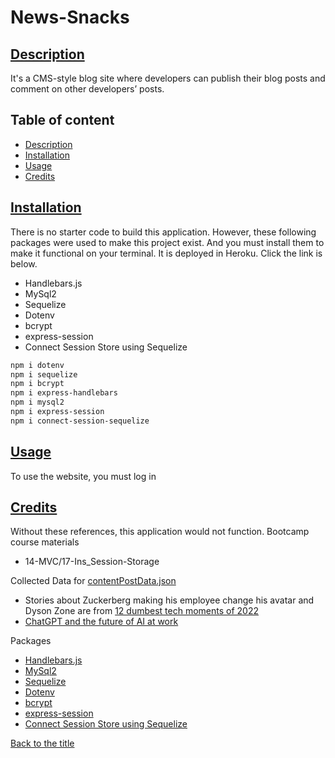 # News-Snacks

## [Description](#table-of-content)
It's a CMS-style blog site where developers can publish their blog posts and comment on other developers’ posts.

## Table of content
* [Description](#description)
* [Installation](#installation)
* [Usage](#usage)
* [Credits](#credits)

## [Installation](#table-of-content)
There is no starter code to build this application. However, these following packages were used to make this project exist. And you must install them to make it functional on your terminal. It is deployed in Heroku. Click the link is below.

* Handlebars.js
* MySql2
* Sequelize
* Dotenv
* bcrypt
* express-session
* Connect Session Store using Sequelize

```bash
npm i dotenv
npm i sequelize
npm i bcrypt
npm i express-handlebars
npm i mysql2
npm i express-session
npm i connect-session-sequelize
```

## [Usage](#table-of-content)
To use the website, you must log in


## [Credits](#table-of-content)
Without these references, this application would not function.
Bootcamp course materials
* 14-MVC/17-Ins_Session-Storage 

Collected Data for [contentPostData.json](./models/Contentpost.js)
* Stories about Zuckerberg making his employee change his avatar and Dyson Zone are from [12 dumbest tech moments of 2022](https://www.fastcompany.com/90822935/12-dumbest-tech-moments-of-2022)
* [ChatGPT and the future of AI at work](https://www.dialpad.com/blog/chatgpt-ai-at-work/)

Packages
* [Handlebars.js](https://www.npmjs.com/package/express-handlebars)
* [MySql2](https://www.npmjs.com/package/mysql2)
* [Sequelize](https://www.npmjs.com/package/sequelize)
* [Dotenv](https://www.npmjs.com/package/dotenv)
* [bcrypt](https://www.npmjs.com/package/bcrypt)
* [express-session](https://www.npmjs.com/package/express-session)
* [Connect Session Store using Sequelize](https://www.npmjs.com/package/connect-session-sequelize)


[Back to the title](#news-snacks)